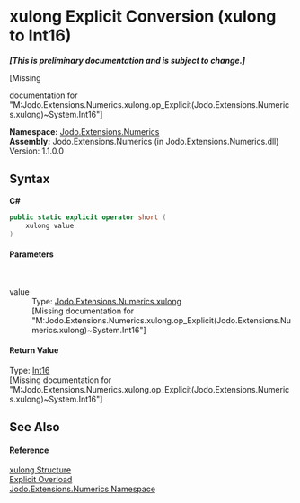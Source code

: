 # xulong&nbsp;Explicit Conversion (xulong to Int16)
 _**\[This is preliminary documentation and is subject to change.\]**_

\[Missing <summary> documentation for "M:Jodo.Extensions.Numerics.xulong.op_Explicit(Jodo.Extensions.Numerics.xulong)~System.Int16"\]

**Namespace:**&nbsp;<a href="N_Jodo_Extensions_Numerics">Jodo.Extensions.Numerics</a><br />**Assembly:**&nbsp;Jodo.Extensions.Numerics (in Jodo.Extensions.Numerics.dll) Version: 1.1.0.0

## Syntax

**C#**<br />
``` C#
public static explicit operator short (
	xulong value
)
```


#### Parameters
&nbsp;<dl><dt>value</dt><dd>Type: <a href="T_Jodo_Extensions_Numerics_xulong">Jodo.Extensions.Numerics.xulong</a><br />\[Missing <param name="value"/> documentation for "M:Jodo.Extensions.Numerics.xulong.op_Explicit(Jodo.Extensions.Numerics.xulong)~System.Int16"\]</dd></dl>

#### Return Value
Type: <a href="https://docs.microsoft.com/dotnet/api/system.int16" target="_blank" rel="noopener noreferrer">Int16</a><br />\[Missing <returns> documentation for "M:Jodo.Extensions.Numerics.xulong.op_Explicit(Jodo.Extensions.Numerics.xulong)~System.Int16"\]

## See Also


#### Reference
<a href="T_Jodo_Extensions_Numerics_xulong">xulong Structure</a><br /><a href="Overload_Jodo_Extensions_Numerics_xulong_op_Explicit">Explicit Overload</a><br /><a href="N_Jodo_Extensions_Numerics">Jodo.Extensions.Numerics Namespace</a><br />